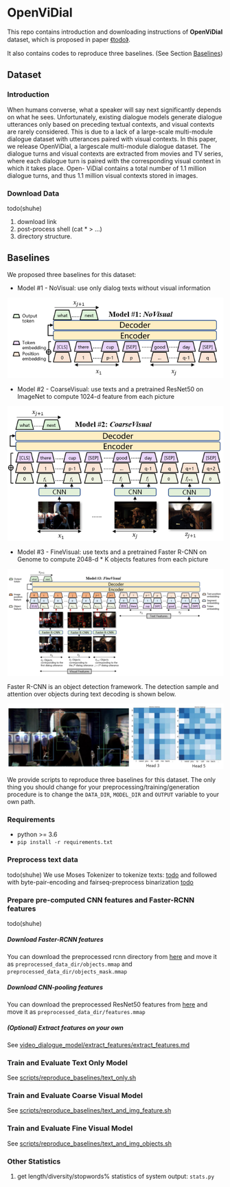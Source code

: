 # OpenViDial
This repo contains introduction and downloading instructions of **OpenViDial** dataset, 
which is  proposed in paper [《todo》](todo). 

It also contains codes to reproduce three baselines. (See Section [Baselines](#baselines))

## Dataset

### Introduction
When humans converse, what a speaker will
say next significantly depends on what he sees.
Unfortunately, existing dialogue models generate
dialogue utterances only based on preceding
textual contexts, and visual contexts
are rarely considered. This is due to a lack
of a large-scale multi-module dialogue dataset
with utterances paired with visual contexts.
In this paper, we release OpenViDial, a largescale
multi-module dialogue dataset. The dialogue
turns and visual contexts are extracted
from movies and TV series, where each dialogue
turn is paired with the corresponding
visual context in which it takes place. Open-
ViDial contains a total number of 1.1 million
dialogue turns, and thus 1.1 million visual contexts
stored in images.


### Download Data
todo(shuhe)
1. download link
2. post-process shell (cat * > ...)
3. directory structure.


## Baselines
We proposed three baselines for this dataset:
* Model #1 - NoVisual: use only dialog texts without visual information

<div align="center">
  <img src="demo_data/model1.png"/>
</div>

* Model #2 - CoarseVisual: use texts and a pretrained ResNet50 on ImageNet to compute 1024-d feature from each picture

<div align="center">
  <img src="demo_data/model2.png"/>
</div>

* Model #3 - FineVisual: use texts and a pretrained Faster R-CNN on Genome to compute 2048-d * K objects features from each picture

<div align="center">
  <img src="demo_data/model3.png"/>
</div>

Faster R-CNN is an object detection framework. The detection sample and attention over objects during text decoding is shown below.

<div align="center">
  <img src="demo_data/attention_over_objects.png"/>
</div>

We provide scripts to reproduce three baselines for this dataset.
The only thing you should change for your preprocessing/training/generation procedure
is to change the `DATA_DIR`, `MODEL_DIR` and `OUTPUT` variable to your own path.

### Requirements
* python >= 3.6
* `pip install -r requirements.txt`

### Preprocess text data
todo(shuhe)
We use Moses Tokenizer to tokenize texts:
[todo](todo)
and followed with byte-pair-encoding and fairseq-preprocess binarization
[todo](todo)

### Prepare pre-computed CNN features and Faster-RCNN features
todo(shuhe)
##### Download Faster-RCNN features
You can download the preprocessed rcnn directory from [here](todo) and move it as `preprocessed_data_dir/objects.mmap`
and `preprocessed_data_dir/objects_mask.mmap`

##### Download CNN-pooling features
You can download the preprocessed ResNet50 features from [here](todo) and move it as `preprocessed_data_dir/features.mmap`

##### (Optional) Extract features on your own
See [video_dialogue_model/extract_features/extract_features.md](video_dialogue_model/extract_features/extract_features.md)

### Train and Evaluate Text Only Model
See [scripts/reproduce_baselines/text_only.sh](scripts/reproduce_baselines/text_only.sh)

### Train and Evaluate Coarse Visual Model
See [scripts/reproduce_baselines/text_and_img_feature.sh](scripts/reproduce_baselines/text_and_img_feature.sh)

### Train and Evaluate Fine Visual Model
See [scripts/reproduce_baselines/text_and_img_objects.sh](scripts/reproduce_baselines/text_and_img_objects.sh)

### Other Statistics
1. get length/diversity/stopwords% statistics of system output: `stats.py`
